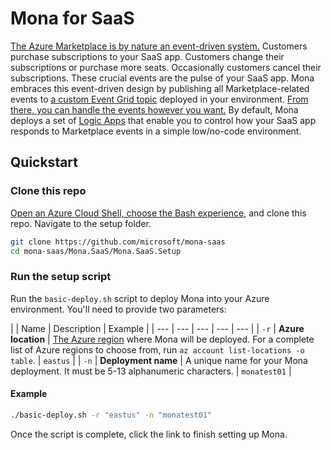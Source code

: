 # Mona for SaaS

[The Azure Marketplace is by nature an event-driven system.](https://learn.microsoft.com/partner-center/marketplace-offers/partner-center-portal/pc-saas-fulfillment-life-cycle) Customers purchase subscriptions to your SaaS app. Customers change their subscriptions or purchase more seats. Occasionally customers cancel their subscriptions. These crucial events are the pulse of your SaaS app. Mona embraces this event-driven design by publishing all Marketplace-related events to [a custom Event Grid topic](https://learn.microsoft.com/azure/event-grid/custom-topics) deployed in your environment. [From there, you can handle the events however you want.](https://learn.microsoft.com/azure/event-grid/event-handlers) By default, Mona deploys a set of [Logic Apps](https://learn.microsoft.com/azure/logic-apps/logic-apps-overview) that enable you to control how your SaaS app responds to Marketplace events in a simple low/no-code environment.

## Quickstart

### Clone this repo

[Open an Azure Cloud Shell, choose the Bash experience](https://learn.microsoft.com/azure/cloud-shell/get-started/ephemeral?tabs=azurecli#start-cloud-shell), and clone this repo. Navigate to the setup folder.

```sh
git clone https://github.com/microsoft/mona-saas
cd mona-saas/Mona.SaaS/Mona.SaaS.Setup
```

### Run the setup script

Run the `basic-deploy.sh` script to deploy Mona into your Azure environment. You'll need to provide two parameters:

| | Name | Description | Example |
| --- | --- | --- | --- | --- |
| `-r` | **Azure location** | [The Azure region](https://azure.microsoft.com/explore/global-infrastructure/geographies/) where Mona will be deployed. For a complete list of Azure regions to choose from, run `az account list-locations -o table`. | `eastus` |
| `-n` | **Deployment name** | A unique name for your Mona deployment. It must be 5-13 alphanumeric characters. | `monatest01` |

#### Example

```bash
./basic-deploy.sh -r "eastus" -n "monatest01"
```

Once the script is complete, click the link to finish setting up Mona.
